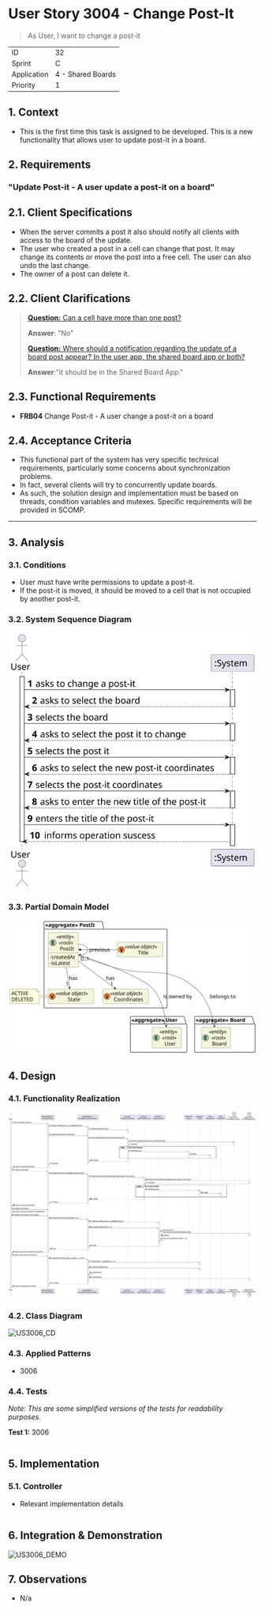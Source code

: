 # User Story 3004 - Change Post-It

> As User, I want to change a post-it

|             |                   |
| ----------- | ----------------- |
| ID          | 32                |
| Sprint      | C                 |
| Application | 4 - Shared Boards |
| Priority    | 1                 |

## 1. Context

- This is the first time this task is assigned to be developed. This is a new functionality that allows user to update post-it in a board.

## 2. Requirements

### "Update Post-it - A user update a post-it on a board"

## 2.1. Client Specifications

- When the server commits a post it also should notify all clients with access to the board of the update.
- The user who created a post in a cell can change that post. It may change its contents or
  move the post into a free cell. The user can also undo the last change.
- The owner of a post can delete it.

## 2.2. Client Clarifications

> [**Question:** Can a cell have more than one post?](https://moodle.isep.ipp.pt/mod/forum/discuss.php?d=22202)
>
> **Answer**: "No"
>
> [**Question:** Where should a notification regarding the update of a board post appear? In the user app, the shared board app or both?](https://moodle.isep.ipp.pt/mod/forum/discuss.php?d=22041)
>
> **Answer**:"it should be in the Shared Board App."

## 2.3. Functional Requirements

- **FRB04** Change Post-it - A user change a post-it on a board

## 2.4. Acceptance Criteria

- This functional part of the system has very specific technical requirements, particularly some concerns about synchronization problems.
- In fact, several clients will try to concurrently update boards.
- As such, the solution design and implementation must be based on threads, condition variables and mutexes. Specific requirements will be provided in SCOMP.

---

## 3. Analysis

### 3.1. Conditions

- User must have write permissions to update a post-it.
- If the post-it is moved, it should be moved to a cell that is not occupied by another post-it.

### 3.2. System Sequence Diagram

![US3006_SSD](out/US3006_SSD.svg)

### 3.3. Partial Domain Model

![US3006_DM](out/US3006_DM.svg)

## 4. Design

### 4.1. Functionality Realization

![US3006_SD](out/US3006_SD.svg)

### 4.2. Class Diagram

![US3006_CD](out/US3006_CD.svg)

### 4.3. Applied Patterns

- 3006

### 4.4. Tests

_Note: This are some simplified versions of the tests for readability purposes._

**Test 1:** 3006

```java

```

## 5. Implementation

### 5.1. Controller

- Relevant implementation details

```java

```

## 6. Integration & Demonstration

![US3006_DEMO](out/US3006_DEMO.svg)

## 7. Observations

- N/a
